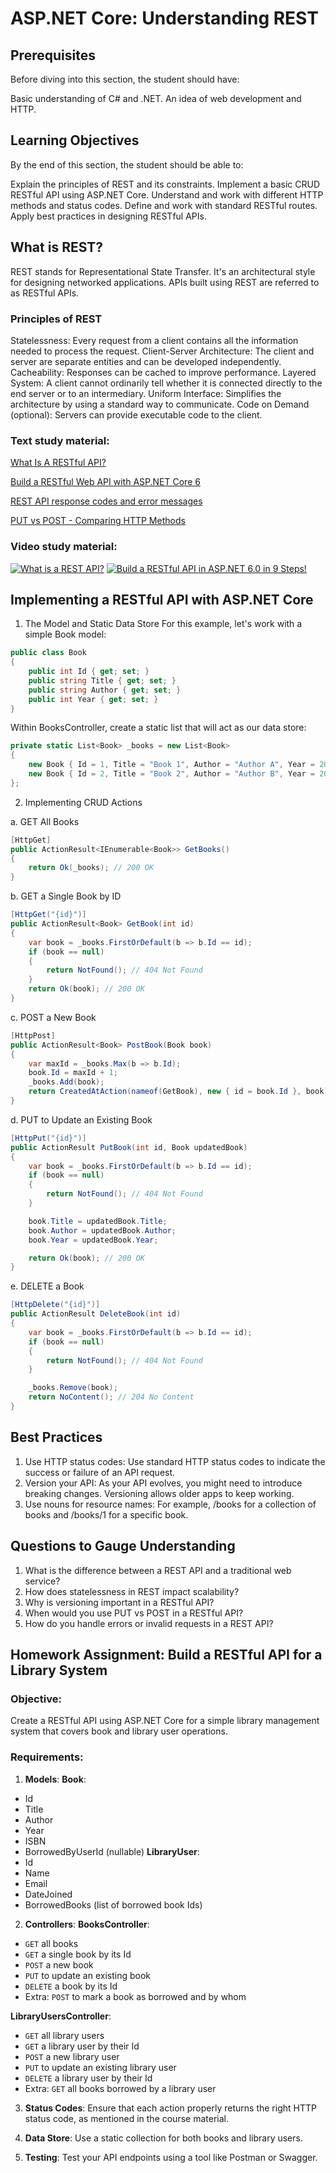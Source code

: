# ASP.NET Core: Understanding REST

## Prerequisites
Before diving into this section, the student should have:

Basic understanding of C# and .NET.
An idea of web development and HTTP.

## Learning Objectives
By the end of this section, the student should be able to:

Explain the principles of REST and its constraints.
Implement a basic CRUD RESTful API using ASP.NET Core.
Understand and work with different HTTP methods and status codes.
Define and work with standard RESTful routes.
Apply best practices in designing RESTful APIs.

## What is REST?
REST stands for Representational State Transfer. It's an architectural style for designing networked applications. APIs built using REST are referred to as RESTful APIs.

### Principles of REST
Statelessness: Every request from a client contains all the information needed to process the request.
Client-Server Architecture: The client and server are separate entities and can be developed independently.
Cacheability: Responses can be cached to improve performance.
Layered System: A client cannot ordinarily tell whether it is connected directly to the end server or to an intermediary.
Uniform Interface: Simplifies the architecture by using a standard way to communicate.
Code on Demand (optional): Servers can provide executable code to the client.

### Text study material:
[What Is A RESTful API?](https://aws.amazon.com/what-is/restful-api/)

[Build a RESTful Web API with ASP.NET Core 6](https://medium.com/net-core/build-a-restful-web-api-with-asp-net-core-6-30747197e229)

[REST API response codes and error messages](https://www.ibm.com/docs/en/odm/8.5.1?topic=api-rest-response-codes-error-messages)

[PUT vs POST - Comparing HTTP Methods](https://www.keycdn.com/support/put-vs-post)
### Video study material:
[![What is a REST API?](https://img.youtube.com/vi/lsMQRaeKNDk/0.jpg)](https://www.youtube.com/watch?v=lsMQRaeKNDk)
[![Build a RESTful API in ASP.NET 6.0 in 9 Steps!](https://img.youtube.com/vi/Tj3qsKSNvMk/0.jpg)](https://www.youtube.com/watch?v=Tj3qsKSNvMk)

## Implementing a RESTful API with ASP.NET Core

1. The Model and Static Data Store
For this example, let's work with a simple Book model:

```csharp
public class Book
{
    public int Id { get; set; }
    public string Title { get; set; }
    public string Author { get; set; }
    public int Year { get; set; }
}
```

Within BooksController, create a static list that will act as our data store:
```csharp
private static List<Book> _books = new List<Book>
{
    new Book { Id = 1, Title = "Book 1", Author = "Author A", Year = 2001 },
    new Book { Id = 2, Title = "Book 2", Author = "Author B", Year = 2002 }
};
```
2. Implementing CRUD Actions

a. GET All Books

```csharp
[HttpGet]
public ActionResult<IEnumerable<Book>> GetBooks()
{
    return Ok(_books); // 200 OK
}
```

b. GET a Single Book by ID

```csharp
[HttpGet("{id}")]
public ActionResult<Book> GetBook(int id)
{
    var book = _books.FirstOrDefault(b => b.Id == id);
    if (book == null)
    {
        return NotFound(); // 404 Not Found
    }
    return Ok(book); // 200 OK
}
```

c. POST a New Book

```csharp
[HttpPost]
public ActionResult<Book> PostBook(Book book)
{
    var maxId = _books.Max(b => b.Id);
    book.Id = maxId + 1;
    _books.Add(book);
    return CreatedAtAction(nameof(GetBook), new { id = book.Id }, book); // 201 Created
}
```

d. PUT to Update an Existing Book

```csharp
[HttpPut("{id}")]
public ActionResult PutBook(int id, Book updatedBook)
{
    var book = _books.FirstOrDefault(b => b.Id == id);
    if (book == null)
    {
        return NotFound(); // 404 Not Found
    }

    book.Title = updatedBook.Title;
    book.Author = updatedBook.Author;
    book.Year = updatedBook.Year;

    return Ok(book); // 200 OK
}
```

e. DELETE a Book

```csharp
[HttpDelete("{id}")]
public ActionResult DeleteBook(int id)
{
    var book = _books.FirstOrDefault(b => b.Id == id);
    if (book == null)
    {
        return NotFound(); // 404 Not Found
    }

    _books.Remove(book);
    return NoContent(); // 204 No Content
}
```

## Best Practices
1. Use HTTP status codes: Use standard HTTP status codes to indicate the success or failure of an API request.
2. Version your API: As your API evolves, you might need to introduce breaking changes. Versioning allows older apps to keep working.
3. Use nouns for resource names: For example, /books for a collection of books and /books/1 for a specific book.

## Questions to Gauge Understanding
1. What is the difference between a REST API and a traditional web service?
2. How does statelessness in REST impact scalability?
3. Why is versioning important in a RESTful API?
4. When would you use PUT vs POST in a RESTful API?
5. How do you handle errors or invalid requests in a REST API?

## Homework Assignment: Build a RESTful API for a Library System

### Objective:
Create a RESTful API using ASP.NET Core for a simple library management system that covers book and library user operations.

### Requirements:

1. **Models**:
**Book**: 
 - Id 
 - Title 
 - Author 
 - Year 
 - ISBN 
 - BorrowedByUserId (nullable)
**LibraryUser**: 
 - Id 
 - Name 
 - Email 
 - DateJoined 
 - BorrowedBooks (list of borrowed book Ids)

2. **Controllers**:
**BooksController**:
 - `GET` all books
 - `GET` a single book by its Id
 - `POST` a new book
 - `PUT` to update an existing book
 - `DELETE` a book by its Id
 - Extra: `POST` to mark a book as borrowed and by whom
 
**LibraryUsersController**:
 - `GET` all library users
 - `GET` a library user by their Id
 - `POST` a new library user
 - `PUT` to update an existing library user
 - `DELETE` a library user by their Id
 - Extra: `GET` all books borrowed by a library user

3. **Status Codes**: Ensure that each action properly returns the right HTTP status code, as mentioned in the course material.

4. **Data Store**: Use a static collection for both books and library users.

5. **Testing**: Test your API endpoints using a tool like Postman or Swagger.
